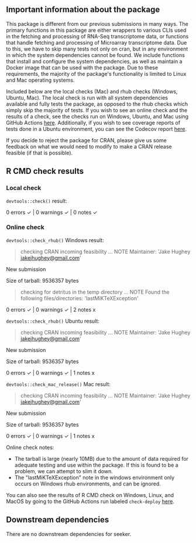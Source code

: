 ## Important information about the package
This package is different from our previous submissions in many ways. The primary functions in this package are either wrappers to various CLIs used in the fetching and processing of RNA-Seq transcriptome data, or functions that handle fetching and processing of Microarray transcriptome data. Due to this, we have to skip many tests not only on cran, but in any environment in which the system dependencies cannot be found. We include functions that install and configure the system dependencies, as well as maintain a Docker image that can be used with the package. Due to these requirements, the majority of the package's functionality is limited to Linux and Mac operating systems.

Included below are the local checks (Mac) and rhub checks (Windows, Ubuntu, Mac). The local check is run with all system dependencies available and fully tests the package, as opposed to the rhub checks which simply skip the majority of tests. If you wish to see an online check and the results of a check, see the checks run on Windows, Ubuntu, and Mac using GitHub Actions [here](https://github.com/hugheylab/seeker/actions). Additionally, if you wish to see coverage reports of tests done in a Ubuntu environment, you can see the Codecov report [here](https://app.codecov.io/gh/hugheylab/seeker).

If you decide to reject the package for CRAN, please give us some feedback on what we would need to modify to make a CRAN release feasible (if that is possible).

## R CMD check results

### Local check
`devtools::check()` result:

  0 errors ✓ | 0 warnings ✓ | 0 notes ✓

### Online check
`devtools::check_rhub()` Windows result:

  > checking CRAN incoming feasibility ... NOTE
  Maintainer: 'Jake Hughey <jakejhughey@gmail.com>'

  New submission

  Size of tarball: 9536357 bytes

  > checking for detritus in the temp directory ... NOTE
  Found the following files/directories:
    'lastMiKTeXException'

  0 errors ✓ | 0 warnings ✓ | 2 notes x
  

`devtools::check_rhub()` Ubuntu result:

  > checking CRAN incoming feasibility ... NOTE
  Maintainer: 'Jake Hughey <jakejhughey@gmail.com>'

  New submission

  Size of tarball: 9536357 bytes

  0 errors ✓ | 0 warnings ✓ | 1 notes x
  

`devtools::check_mac_release()` Mac result:

  > checking CRAN incoming feasibility ... NOTE
  Maintainer: 'Jake Hughey <jakejhughey@gmail.com>'

  New submission

  Size of tarball: 9536357 bytes

  0 errors ✓ | 0 warnings ✓ | 1 notes x

Online check notes:
  - The tarball is large (nearly 10MB) due to the amount of data required for adequate testing and use within the package. If this is found to be a problem, we can attempt to slim it down.
  - The "lastMiKTeXException" note in the windows environment only occurs on Windows rhub environments, and can be ignored.

You can also see the results of R CMD check on Windows, Linux, and MacOS by going to the GitHub Actions run labeled `check-deploy` [here](https://github.com/hugheylab/seeker/actions).

## Downstream dependencies
There are no downstream dependencies for seeker.